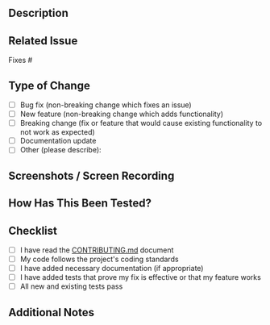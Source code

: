 <!-- Thank you for contributing to Open Source Kashmir! -->
<!-- Please fill out this template to help us review and merge your PR faster -->

## Description
<!-- Provide a clear and concise description of what this PR does -->
<!-- Explain the changes you've made and the reasoning behind them -->

## Related Issue
<!-- If this PR addresses an issue, please link it here -->
Fixes #<!-- Issue number goes here -->

## Type of Change
<!-- Put an `x` in the boxes that apply -->
- [ ] Bug fix (non-breaking change which fixes an issue)
- [ ] New feature (non-breaking change which adds functionality)
- [ ] Breaking change (fix or feature that would cause existing functionality to not work as expected)
- [ ] Documentation update
- [ ] Other (please describe):

## Screenshots / Screen Recording
<!-- If applicable, add screenshots or a screen recording to help reviewers understand your changes -->
<!-- You can use Loom, CloudApp, or any other screen recording service -->

## How Has This Been Tested?
<!-- Describe the tests that you ran to verify your changes -->
<!-- Provide instructions so we can reproduce -->
<!-- Please also list any relevant details for your test configuration -->

## Checklist
<!-- Put an `x` in the boxes that apply -->
- [ ] I have read the [CONTRIBUTING.md](../CONTRIBUTING.md) document
- [ ] My code follows the project's coding standards
- [ ] I have added necessary documentation (if appropriate)
- [ ] I have added tests that prove my fix is effective or that my feature works
- [ ] All new and existing tests pass

## Additional Notes
<!-- Add any additional information or context about the PR here -->